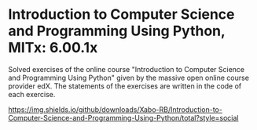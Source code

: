 # Introduction to Computer Science and Programming Using Python, MITx: 6.00.1x
Solved exercises of the online course "Introduction to Computer Science and Programming Using Python" given by the massive open online course provider edX. 
The statements of the exercises are written in the code of each exercise.


https://img.shields.io/github/downloads/Xabo-RB/Introduction-to-Computer-Science-and-Programming-Using-Python/total?style=social

